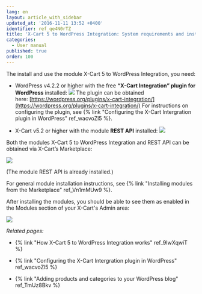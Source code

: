 ```yaml
---
lang: en
layout: article_with_sidebar
updated_at: '2016-11-11 13:52 +0400'
identifier: ref_qe4N0rTZ
title: 'X-Cart 5 to WordPress Integration: System requirements and installation'
categories:
  - User manual
published: true
order: 100
---
```



The install and use the module X-Cart 5 to WordPress Integration, you need:

*   WordPress v4.2.2 or higher with the free **“X-Cart Integration” plugin for WordPress** installed:
    ![]({{site.baseurl}}/attachments/8750578/8719414.png)
    The plugin can be obtained here: [https://wordpress.org/plugins/x-cart-integration/](https://wordpress.org/plugins/x-cart-integration/)
    For instructions on configuring the plugin, see {% link "Configuring the X-Cart Intergration plugin in WordPress" ref_wacvoZl5 %}.

*   X-Cart v5.2 or higher with the module **REST API** installed:
    ![]({{site.baseurl}}/attachments/8750578/8719391.png)

Both the modules X-Cart 5 to WordPress Integration and REST API can be obtained via X-Cart’s Marketplace:

![]({{site.baseurl}}/attachments/8750578/8719393.png)

(The module REST API is already installed.)

For general module installation instructions, see {% link "Installing modules from the Marketplace" ref_Vn1mMUw9 %}.

After installing the modules, you should be able to see them as enabled in the Modules section of your X-Cart's Admin area:

![]({{site.baseurl}}/attachments/8750578/8719394.png)

_Related pages:_

*   {% link "How X-Cart 5 to WordPress Integration works" ref_9IwXqwiT %}

*   {% link "Configuring the X-Cart Intergration plugin in WordPress" ref_wacvoZl5 %}

*   {% link "Adding products and categories to your WordPress blog" ref_TmUz8Bkv %}
